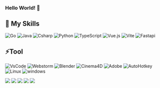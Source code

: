 ### Hello World! 👏

## 🎍 My Skills

![Go](https://img.shields.io/badge/-Go-black?style=flat-square&logo=go)
![Java](https://img.shields.io/badge/-Java-black?style=flat-square&logo=java)
![Csharp](https://img.shields.io/badge/-Csharp-black?style=flat-square&logo=csharp&logoColor=FFFFFF)
![Python](https://img.shields.io/badge/-Python-black?style=flat-square&logo=Python)
![TypeScript](https://img.shields.io/badge/-Typescript-black?style=flat-square&logo=typescript&logoColor=FFFFFF)
![Vue.js](https://img.shields.io/badge/-Vue.js-%232c3e50?style=flat-square&logo=Vue.js)
![Vite](https://img.shields.io/badge/-Vite-646CFF?style=flat-square&logo=Vite&logoColor=white)
![Fastapi](https://img.shields.io/badge/-Fastapi-black?style=flat-square&logo=fastapi&logoColor=FFFFFF)

## ⚡Tool

![VsCode](https://img.shields.io/badge/-VSCode-007acc?style=flat-square&logo=Visual%20Studio%20Code&logoColor=white)
![Webstorm](https://img.shields.io/badge/-Webstorm-000000?style=flat-square&logo=webstorm&logoColor=FFFFFF)
![Blender](https://img.shields.io/badge/-Blender-F5792A?style=flat-square&logo=blender&logoColor=FFFFFF)
![Cinema4D](https://img.shields.io/badge/-Cinema4D-011A6A?style=flat-square&logo=Cinema4D)
![Adobe](https://img.shields.io/badge/-Adobe-FF0000?style=flat-square&logo=Adobe)
![AutoHotkey](https://img.shields.io/badge/-AutoHotkey-334455?style=flat-square&logo=AutoHotkey&logoColor=FFFFFF)
![Linux](https://img.shields.io/badge/-LinuxMint-8ec76f?style=flat-square&logo=linuxmint&logoColor=FFFFFF)
![windows](https://img.shields.io/badge/Windows-10-2376bc?style=flat-square&logo=windows&logoColor=ffffff)

 ![](https://raw.githubusercontent.com/yzqdev/github-profile-summary-cards-example/main/profile-summary-card-output/vue/0-profile-details.svg)
 ![](https://raw.githubusercontent.com/yzqdev/github-profile-summary-cards-example/main/profile-summary-card-output/vue/1-repos-per-language.svg)  ![](https://raw.githubusercontent.com/yzqdev/github-profile-summary-cards-example/main/profile-summary-card-output/vue/2-most-commit-language.svg)
 ![](https://raw.githubusercontent.com/yzqdev/github-profile-summary-cards-example/main/profile-summary-card-output/vue/3-stats.svg)   ![](https://raw.githubusercontent.com/yzqdev/github-profile-summary-cards-example/main/profile-summary-card-output/vue/4-productive-time.svg)
